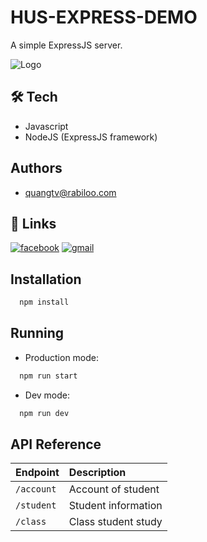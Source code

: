 
# HUS-EXPRESS-DEMO

A simple ExpressJS server.

![Logo](https://www.google.com/u/0/ac/images/logo.gif?uid=111950459518512810315&service=google_gsuite)

## 🛠 Tech
- Javascript
- NodeJS (ExpressJS framework)



## Authors

- [quangtv@rabiloo.com](https://github.com/quangtv8821)


## 🔗 Links
[![facebook](https://img.shields.io/badge/facebook-0A66C2?style=for-the-badge&logo=facebook&logoColor=white)](https://www.facebook.com/quangn123/)
[![gmail](https://img.shields.io/badge/gmail-EA4335?style=for-the-badge&logo=gmail&logoColor=white)](https://mail.google.com/mail/u/0/?tab=rm&ogbl#inbox)



## Installation

```bash
  npm install
```
## Running
- Production mode:
```bash
  npm run start
```

- Dev mode:
```bash
  npm run dev
```


## API Reference

| Endpoint          |  Description                          |
| :-----------------|  :------------------------------------|
| `/account`        |  Account of student                   |
| `/student`        |  Student information                  |
| `/class`          |  Class student study                  |

